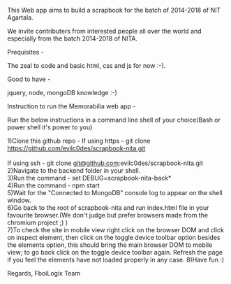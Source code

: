 This Web app aims to build a scrapbook for the batch of 2014-2018 of NIT Agartala. 

We invite contributers from interested people all over the world and especially from the batch 2014-2018 of NITA.

Prequisites -

The zeal to code and basic html, css and js for now :-). 

Good to have - 

jquery, node, mongoDB knowledge :-) 

Instruction to run the Memorabilia web app - 

Run the below instructions in a command line shell of your choice(Bash or power shell it's power to you) 

1)Clone this github repo - If using https - git clone https://github.com/evilc0des/scrapbook-nita.git<br />  
                        If using ssh - git clone git@github.com:evilc0des/scrapbook-nita.git <br />
2)Navigate to the backend folder in your shell.<br />
3)Run the command - set DEBUG=scrapbook-nita-back*<br />
4)Run the command - npm start<br />
5)Wait for the "Connected to MongoDB" console log to appear on the shell window.<br />
6)Go back to the root of scrapbook-nita and run index.html file in your favourite browser.(We don't judge but prefer browsers made from the chromium project ;) )<br />
7)To check the site in mobile view right click on the browser DOM and click on inspect element, then click on the toggle device toolbar option besides the elements option, this should bring the main browser DOM to mobile view; to go back click on the toggle device toolbar again. Refresh the page if you feel the elements have not loaded properly in any case.
8)Have fun :)<br />

Regards,
FboiLogix Team 


